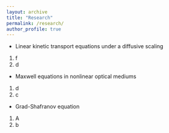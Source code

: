 ```yaml
---
layout: archive
title: "Research"
permalink: /research/
author_profile: true
---
```


- Linear kinetic transport equations under a diffusive scaling
1. f
1. d

- Maxwell equations in nonlinear optical mediums
1. d
1. c

- Grad-Shafranov equation
1. A 
1. b
